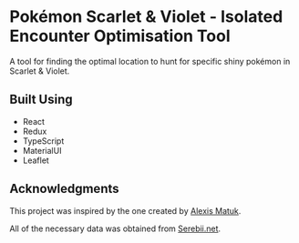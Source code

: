 # Pokémon Scarlet & Violet - Isolated Encounter Optimisation Tool

A tool for finding the optimal location to hunt for specific shiny pokémon in Scarlet & Violet.

## Built Using

- React
- Redux
- TypeScript
- MaterialUI
- Leaflet

## Acknowledgments

This project was inspired by the one created by [Alexis Matuk](https://alexis-matuk.github.io/shinyHuntingOptimizer/).

All of the necessary data was obtained from [Serebii.net](https://www.serebii.net).
